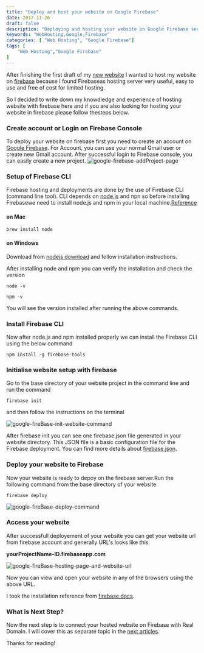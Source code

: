 ```yaml
---
title: "Deploy and host your website on Google Firebase"
date: 2017-11-26
draft: false
description: "Deploying and hosting your website on Google Firebase service is easy and free of cost."
keywords: "WebHosting,Google,Firebase"
categories: [ "Web Hosting", "Google Firebase"]
tags: [
    "Web Hosting","Google Firebase"
]
---
```


After finishing the first draft of my [new website](https://www.pawangaria.com) I wanted to host my website on [firebase](https://firebase.google.com/) because I found Firebaseas hosting server very useful, easy to use and free of cost for limited hosting. 

So I decided to write down my knowdledge and experience of hosting website with firebase here and if you are also looking for hosting your website in firebase please follow thesteps below.

### Create account or Login on Firebase Console

To deploy your website on firebase first you need to create an account on [Google Firebase](https://console.firebase.google.com/). For Account, you can use your normal Gmail user or create new Gmail account. After successful login to Firebase console, you can easily create a new project.
![google-firebase-addProject-page](/img/firebasehosting/add-new-project-in-google-firebase.png)

### Setup of Firebase CLI
Firebase hosting and deployments are done by the use of Firebase CLI (command line tool). CLI depends on [node.js](https://nodejs.org/en/) and npn so before installing Firebasewe need to install node.js and npm in your local machine.[Reference](https://changelog.com/posts/install-node-js-with-homebrew-on-os-x)

#### on Mac 
```
brew install node
```
#### on Windows 
Download from [nodejs download](https://nodejs.org/en/download/) and follow installation instructions.

After installing node and npm you can verify the installation and check the version
```
node -v

npm -v

```
You will see the version installed after running the above commands.

### Install Firebase CLI
Now after node.js and npm installed properly we can install the Firebase CLI using the below command
```
npm install -g firebase-tools
```
### Initialise website setup with firebase
Go to the base directory of your website project in the command line and run the command 
```
firebase init 
```
and then follow the instructions on the terminal

![google-fireBase-init-website-command](/img/firebasehosting/google-firebase-init-command.png)

After firebase init you can see one firebase.json file generated in your website directory. This JSON file is a  basic configuration file for the Firebase deployment. You can find more details about [firebase.json](https://firebase.google.com/docs/hosting/deploying#section-firebase-json).

### Deploy your website to Firebase
Now your website is ready to depoy on the firebase server.Run the following command from the base directory of your website
```
firebase deploy
```
![google-fireBase-deploy-command](/img/firebasehosting/google-firebase-deploy-command.png)

### Access your website
After successfull deployement of your website you can get your website url from firebase account and generally URL's looks like this 

**yourProjectName-ID.firebaseapp.com**

![google-fireBase-hosting-page-and-website-url](/img/firebasehosting/google-firebase-web-hosting-url.png)

Now you can view and open your website in any of the browsers using the above URL.

I took the installation reference from [firebase docs](https://firebase.google.com/docs/hosting/deploying#section-hosting-setup).

### What is Next Step?
Now the next step is to connect your hosted website on Firebase with Real Domain. I will cover this as separate topic in the [next articles](https://www.pawangaria.com/post/mapcustomdomainwithgodaddyandfirebase/). 

Thanks for reading!
